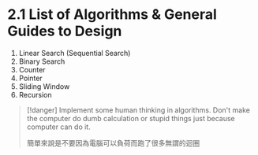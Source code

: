 # 2.1 List of Algorithms & General Guides to Design

1. Linear Search (Sequential Search)
2. Binary Search
3. Counter
4. Pointer
5. Sliding Window
6. Recursion

> [!danger]
> Implement some human thinking in algorithms. Don't make the computer do dumb calculation or stupid things just because computer can do it.
> 
> 簡單來說是不要因為電腦可以負荷而跑了很多無謂的迴圈


